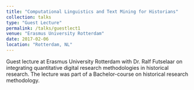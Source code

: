 ```yaml
---
title: "Computational Linguistics and Text Mining for Historians"
collection: talks
type: "Guest Lecture"
permalink: /talks/guestlect1
venue: "Erasmus University Rotterdam"
date: 2017-02-06
location: "Rotterdam, NL"
---
```


Guest lecture at Erasmus University Rotterdam with Dr. Ralf Futselaar on integrating quantitative digital research methodologies in historical research. The lecture was part of a Bachelor-course on historical research methodology. 
